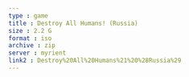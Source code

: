 ```yaml
---
type : game
title : Destroy All Humans! (Russia)
size : 2.2 G
format : iso
archive : zip
server : myrient
link2 : Destroy%20All%20Humans%21%20%28Russia%29
---
```

